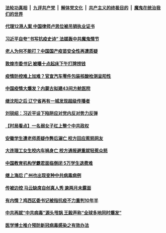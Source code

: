 

####  [法轮功真相](../../../../basic/blob/master/README.md?t=01041601) &nbsp;|&nbsp; [九评共产党](../../../../9ping.md/blob/master/README.md?t=01041601) &nbsp;|&nbsp; [解体党文化](../../../../jtdwh.md/blob/master/README.md?t=01041601)  &nbsp;|&nbsp; [共产主义的终极目的](../../../../gczydzjmd.md/blob/master/README.md?t=01041601) &nbsp;|&nbsp; [魔鬼在统治我们的世界](../../../../mgztzwmdsj.md/blob/master/README.md?t=01041601) 

#### [代理12港人案 中国律师卢思位被吊销执业证书](../pages/soh5/460220.md?t=01041601) 
#### [习近平自夸“书写抗疫史诗”  法媒轰中共魔鬼情节](../pages/soh5/460214.md?t=01041601) 
#### [老人为何不能打？中国国产疫苗安全性再遭质疑](../pages/soh5/460196.md?t=01041601) 
#### [敦煌市委书记 被曝十点起床下午打牌捞钱](../pages/soh5/460151.md?t=01041601) 
#### [疫情防控难上加难？官宣汽车零件包装核酸检测呈阳性](../pages/soh5/460121.md?t=01041601) 
#### [中国疫情大爆发？内蒙古拟建43间方舱医院](../pages/soh5/460124.md?t=01041601) 
#### [继沈阳之后 辽宁省再有一城发现超级传播者](../pages/soh5/460103.md?t=01041601) 
#### [刘锐绍：习近平设下陷阱应对党内反对势力反弹](../pages/soh5/460112.md?t=01041601) 
#### [【时局看点】一名弱女子杠上整个中共政权](../pages/soh5/459998.md?t=01041601) 
#### [安徽学生遭老师质疑作弊后溺亡 校方回应惹怒网友](../pages/soh5/460013.md?t=01041601) 
#### [大连理工女生校内车祸身亡 校方通报避重就轻惹众怒](../pages/soh5/460001.md?t=01041601) 
#### [中国教育机构学霸君面临倒闭 5万学生退费难](../pages/soh5/459944.md?t=01041601) 
#### [继上海后 广州也出现变种中共病毒病例](../pages/soh5/459974.md?t=01041601) 
#### [传被边控 马云缺席自创真人秀 逾两月未露面](../pages/soh5/459947.md?t=01041601) 
#### [有内情？鸡西区委书记被指抗疫不力重判10年半](../pages/soh5/459917.md?t=01041601) 
#### [中共再就“中共病毒”源头甩锅 王毅声称“全球多地同时爆发”](../pages/soh5/459866.md?t=01041601) 
#### [医学博士推介预防新冠病毒感染之有效办法](../pages/soh5/459824.md?t=01041601) 
